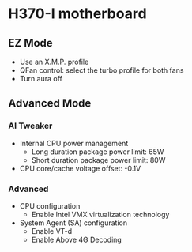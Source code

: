 # H370-I motherboard

## EZ Mode

- Use an X.M.P. profile
- QFan control: select the turbo profile for both fans
- Turn aura off

## Advanced Mode

### AI Tweaker

- Internal CPU power management
  - Long duration package power limit: 65W
  - Short duration package power limit: 80W
- CPU core/cache voltage offset: -0.1V

### Advanced

- CPU configuration
  - Enable Intel VMX virtualization technology
- System Agent (SA) configuration
  - Enable VT-d
  - Enable Above 4G Decoding
